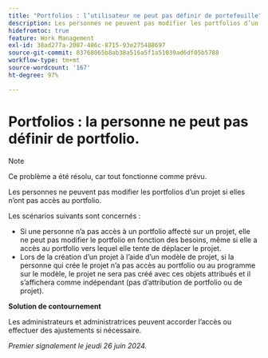 ```yaml
---
title: "Portfolios : l’utilisateur ne peut pas définir de portefeuille"
description: Les personnes ne peuvent pas modifier les portfolios d’un projet si elles n’ont pas accès au portfolio.
hidefromtoc: true
feature: Work Management
exl-id: 38ad277a-2087-486c-8715-93e275488697
source-git-commit: 83768065b8ab38a516a5f1a51039ad6df05b5788
workflow-type: tm+mt
source-wordcount: '167'
ht-degree: 97%

---
```


# Portfolios : la personne ne peut pas définir de portfolio.

>[!NOTE]
>
>Ce problème a été résolu, car tout fonctionne comme prévu.

Les personnes ne peuvent pas modifier les portfolios d’un projet si elles n’ont pas accès au portfolio.

Les scénarios suivants sont concernés :

* Si une personne n’a pas accès à un portfolio affecté sur un projet, elle ne peut pas modifier le portfolio en fonction des besoins, même si elle a accès au portfolio vers lequel elle tente de déplacer le projet.
* Lors de la création d’un projet à l’aide d’un modèle de projet, si la personne qui crée le projet n’a pas accès au portfolio ou au programme sur le modèle, le projet ne sera pas créé avec ces objets attribués et il s’affichera comme indépendant (pas d’attribution de portfolio ou de projet).

**Solution de contournement**

Les administrateurs et administratrices peuvent accorder l’accès ou effectuer des ajustements si nécessaire.

_Premier signalement le jeudi 26 juin 2024._
